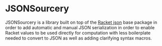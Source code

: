 # JSONSourcery

JSONSourcery is a library built on top of the [Racket json](https://docs.racket-lang.org/json/) base package in order to add automatic and manual JSON serialization in order to enable Racket values to be used directly for computation with less boilerplate needed to convert to JSON as well as adding clarifying syntax macros.
